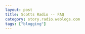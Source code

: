 ```yaml
---
layout: post
title: Scotts Radio -- FAQ
category: story.radio.weblogs.com
tags: ["blogging"]
---
```

<head>
<meta http-equiv="Content-Type" content="text/html; charset=UTF-8">
    <meta http-equiv="Expires" content="Mon, 01 Jan 1990 01:00:00 GMT">
    <title>Scotts Radio :: FAQ</title>
    <style type="text/css">
      body {
        margin-top: 0px;
        margin-left: 0px;
        margin-right: 0px;
        margin-bottom: 0px;
        }

      body, td, p {
        font-family: verdana, sans-serif;
        font-size: 90%;
        }

      h2 { 
        font-family: Verdana, Arial, Helvetica, sans-serif; font-size: 24px; font-weight: bold
        }
      .header {
        font-family: Verdana, Arial, Helvetica, sans-serif; font-size: 40px; font-weight: bold
        }
      .realsmall {
        font-family: Verdana, Arial, Helvetica, sans-serif; font-size: 9px;
        }
      .small {
        font-family: Verdana, Arial, Helvetica, sans-serif; font-size: 10px;
        }
      </style>
    </head>

| 

 |

| ![](http://radio.weblogs.com/0103807/images/trans60x60.gif)  
 | Last updated: 8/20/2002; 9:27:13 AM  
 | ![](http://radio.weblogs.com/0103807/images/trans60x60.gif) |

| ![](http://radio.weblogs.com/0103807/images/trans60x1.gif)  
 | 

<font size="+3"><b><a href="http://radio.weblogs.com/0103807/" style="color:black; text-decoration:none">The FuzzyBlog!</a></b></font>  
_Marketing 101. Consulting 101. PHP Consulting. Random geeky stuff. I Blog Therefore I Am._

<font size="+1"><b>Scotts Radio :: FAQ</b></font>

# Scott's Radio UserLand FAQ  
version 0.8

J. Scott Johnson, Edited by Gretchen Cahaly, Guy K. Haas

* * *

![](http://fuzzygroup.net/writing/images/radiou8.jpg)

| 

<font size="2"><b>My Second Favorite Photo of All Time, Nahant, MA</b></font>

 |   
&nbsp; |

<center>
<table id="AutoNumber1" style="BORDER-COLLAPSE: collapse" bordercolor="#111111" cellspacing="0" cellpadding="3" width="430" border="1">
<tbody>
<tr>
<td width="422" bgcolor="#c0c0c0">
<p align="center"><b>IMPORTANT</b></p>
</td>
</tr>
<tr>
<td width="422">
<font size="2">This is a draft document.  Its a work in progress, it isn't complete.  I'm still working on it but it keeps getting longer and longer so I thought it was better to publish early and often rather than late.</font> 
<p><font size="2">Please send suggestions, comments and flames to <a href="mailto:sjohnson@fuzzygroup.com"></a><a href="mailto:sjohnson@fuzzygroup.com">sjohnson@fuzzygroup.com</a>.  The Table of contents lists the intended content.  If an item on the Table of Contents isn't linked then its just not written yet. </font></p>
</td>
</tr>
</tbody>
</table>
</center>
### &nbsp;
<center>
<table id="AutoNumber2" style="BORDER-COLLAPSE: collapse" bordercolor="#111111" cellspacing="0" cellpadding="3" width="429" border="1">
<tbody>
<tr>
<td width="421" bgcolor="#c0c0c0">
<p align="center"><b>If You are a Total Radio Beginner</b></p>
</td>
</tr>
<tr>
<td width="421"><font size="2">This FAQ may not be quite right for you.  You might want to look at this <a href="http://fuzzygroup.net/writing/radiouserland_part01.htm">document</a> or this <a href="http://fuzzygroup.net/writing/radiouserland_part02.htm">document</a> instead before reading the FAQ.</font></td>
</tr>
</tbody>
</table>
</center>
### YAF or YARUF

Yet another FAQ or Yet Another Radio UserLand Faq.&nbsp; This document is a Frequently Asked Questions document about Radio UserLand, a weblogging application from [UserLand Software](http://www.userland.com/).&nbsp;&nbsp;&nbsp;

**DISCLAIMER:** This FAQ, while not Macintosh hostile, is written from the perspective of a Windows user and the examples reflect this.&nbsp; Please direct the obligatory platform flames to [sjohnson@fuzzygroup.com](mailto:sjohnson@fuzzygroup.com).&nbsp;&nbsp;

Where ever you see this: [![](http://fuzzygroup.net/writing/images/radiohelp.gif)](http://127.0.0.1:5335/system/pages/help?page=13.1), its a context sensitive link to that section of Radio's help system.&nbsp; These links will only work if you have Radio installed on the computer where you are reading the faq.&nbsp; In every product specific part of this faq, I try and link to that feature's help page.&nbsp; These are usually at the beginning of the section.&nbsp;

**UPDATE:** I didn't get as many of these in as I wanted since I wrote the Categories, Stories and Instant Outlining topics instead.&nbsp; Soon...

### Why?

I'm writing this because while there is a lot of information out there on Radio, I haven't seen what I think is a FAQ -- a single comprehensive list of questions and answers in one place, on one page.&nbsp; To me that's what a FAQ is.&nbsp; Now, this may be a old fashioned notion of a FAQ, but I've been on the net a long time now.&nbsp; And that's how we did it "back in the day".&nbsp;&nbsp;This way you can print it out, read it in one piece and so on.

NOTE: This is a product level faq that tries to answer questions about the product itself.&nbsp; For information on how to install it, how to buy it, etc., please see [here](http://radiodiscuss.userland.com/faq).&nbsp;

### Table of Contents

The following topics are covered in this faq:&nbsp;

- [What is It?](http://fuzzygroup.net/writing/radiouserland_faq.htm#whatisit)
  - [Overview](http://fuzzygroup.net/writing/radiouserland_faq.htm#whatisit::overview)
  - [Who are you?&nbsp; Why do you care?](http://fuzzygroup.net/writing/radiouserland_faq.htm#whatisit::whoareyou)
  - [The Two Faces of Radio](http://fuzzygroup.net/writing/radiouserland_faq.htm#whatisit::thetwofacesofradio) 
- More Info
  - [Where are the more Radio resources?](http://fuzzygroup.net/writing/radiouserland_faq.htm#moreinfo::wherearetheremoreradioresources)
  - [How do I find more information?&nbsp; Can I search the Radio site?](http://fuzzygroup.net/writing/radiouserland_faq.htm#moreinfo::howdoifindmoreinformation) 
- [The Very Basics](http://fuzzygroup.net/writing/radiouserland_faq.htm#theverybasics)
  - [How do I get started?](http://fuzzygroup.net/writing/radiouserland_faq.htm#theverybasics::howdoigetstarted)
  - [How do I post?](http://fuzzygroup.net/writing/radiouserland_faq.htm#theverybasics::howdoipost)
  - [How do I save without posting?](http://fuzzygroup.net/writing/radiouserland_faq.htm#theverybasics::howdoisavewithoutposting)
  - [How do I restart Radio?](http://fuzzygroup.net/writing/radiouserland_faq.htm#theverybasics::howdoirestartradio)
  - [How do I delete a post?](http://fuzzygroup.net/writing/radiouserland_faq.htm#theverybasics::howdoideleteapost)
  - [Where is my weblog stored?](http://fuzzygroup.net/writing/radiouserland_faq.htm#theverybasics::whereismyweblogstored)
  - [What's that wacky little orange XML button for?](http://fuzzygroup.net/writing/radiouserland_faq.htm#theverybasics::whatsthatwackylittleorangexmlbuttonfor)
  - [What is the relationship between Radio and Manila?](http://fuzzygroup.net/writing/radiouserland_faq.htm#theverybasics::whatistherelationshipbetweenradioandmanila)
  - **[![](http://fuzzygroup.net/inboxbuddy/images/new.gif)](http://fuzzygroup.net/writing/radiouserland_faq.htm#theverybasics::howcanireviseanexistingpublishedentry)**[How can I revise an existing published entry?](http://fuzzygroup.net/writing/radiouserland_faq.htm#theverybasics::howcanireviseanexistingpublishedentry)
  - **[![](http://fuzzygroup.net/inboxbuddy/images/new.gif)](http://fuzzygroup.net/writing/radiouserland_faq.htm#theverybasics::howcanireviseanexistingpublishedentry)**[How can I republish it as revised?](http://fuzzygroup.net/writing/radiouserland_faq.htm#theverybasics::howcanirepublishanexistingentryasrevised) 
- [Appearance and Templates](http://fuzzygroup.net/writing/radiouserland_faq.htm#appearance)
  - [Overview](http://fuzzygroup.net/writing/radiouserland_faq.htm#appearance::overview)
  - **![](http://fuzzygroup.net/inboxbuddy/images/new.gif)**[A Warning About Templates or Danger Will Robinson](http://fuzzygroup.net/writing/radiouserland_faq.htm#appearance::awarningaboutthemes)
  - [How do I change my look and feel?](http://fuzzygroup.net/writing/radiouserland_faq.htm#appearance::awarningaboutthemes)
  - [Where can I get more templates?](http://fuzzygroup.net/writing/radiouserland_faq.htm#appearance::wherecanigetmorethemes)
  - [How do I create my own template?](http://fuzzygroup.net/writing/radiouserland_faq.htm#appearance::howdoicreatemyownthemes)
  - [How do I add a comment link to each log posting?](http://fuzzygroup.net/writing/radiouserland_faq.htm#appearance::howdoiaddacommentlinktoeachlogposting)
  - [![](http://fuzzygroup.net/images/new.gif)How are comments deleted?](http://fuzzygroup.net/writing/radiouserland_faq.htm#appearance::howarecommentsdeleted) 
- [Common Problems and Support](http://fuzzygroup.net/writing/radiouserland_faq.htm#commonproblemsandsupport)
  - [How do I get support?](http://fuzzygroup.net/writing/radiouserland_faq.htm#commonproblemsandsupport::howdoigetsupport)
  - [Can I send email to support?](http://fuzzygroup.net/writing/radiouserland_faq.htm#commonproblemsandsupport::canisendemailtosupport@userland.com)
  - [Why does my content disappear when I click a link?](http://fuzzygroup.net/writing/radiouserland_faq.htm#commonproblemsandsupport::whydoesmycontentdisappearwheniclickalinkinradio)
  - [Why does my content disappear when I post?](http://fuzzygroup.net/writing/radiouserland_faq.htm#commonproblemsandsupport::whydoesmycontentdisappearwhenipost)
  - [How do I reset my browser?](http://fuzzygroup.net/writing/radiouserland_faq.htm#commonproblemsandsupport::howdoiresetmydefaultbrowserinradio) 
- [News](http://fuzzygroup.net/writing/radiouserland_faq.htm#news)
  - [Overview](http://fuzzygroup.net/writing/radiouserland_faq.htm#news)
  - [What's that wacky little orange XML () button for?](http://fuzzygroup.net/writing/radiouserland_faq.htm#news::whatsthatwackylittleorangexmlbuttonfor)
  - [Is News useful even if I'm writing a "Personal" weblog?](http://fuzzygroup.net/writing/radiouserland_faq.htm#news::isnewsusefulevenifimwritingapersonalweblog)
  - [How do I use the News feature?](http://fuzzygroup.net/writing/radiouserland_faq.htm#news::howdoiusethenewsfeature)
  - [How can my Weblog become a News feed?](http://fuzzygroup.net/writing/radiouserland_faq.htm#news::howcanmyweblogbecomeanewsfeed)
  - [Is News useful for my Intranet / Knowledge Management application?](http://fuzzygroup.net/writing/radiouserland_faq.htm#news::isnewsusefulformyintranetorknowledgemanagementapplication)
  - [How do I find more XML news feeds to subscribe to?](http://fuzzygroup.net/writing/radiouserland_faq.htm#news::howdoifindmorexmlnewsfeedstosubscribeto)
  - [Can subscribing with the XML button be easier?](http://fuzzygroup.net/writing/radiouserland_faq.htm#news::cansubscribingwiththexmlbuttonbeeasier)
  - [How can my webpage become an XML news feed to syndic8 and other registries?](http://fuzzygroup.net/writing/radiouserland_faq.htm#news::howcanmywebpagebecomeanxmlnewsfeedtosyndic8andotherregistries)
  - [Can I control the look and feel of my News page in Radio so I can sort it, search it and so on?](http://fuzzygroup.net/writing/radiouserland_faq.htm#news::canicontrolthelookandfeel) 
- [Categories](http://fuzzygroup.net/writing/radiouserland_faq.htm#categories::)
  - [Overview](http://fuzzygroup.net/writing/radiouserland_faq.htm#categories::overview)
  - [What else categories do?](http://fuzzygroup.net/writing/radiouserland_faq.htm#categories::whatelsecancategoriesdo)
  - [What categories come with Radio?](http://fuzzygroup.net/writing/radiouserland_faq.htm#categories::whatcategoriescomewithradio)
  - [Can something go in multiple categories?](http://fuzzygroup.net/writing/radiouserland_faq.htm#categories::cansomethinggoinmultiplecategories)
  - [How do I turn on categories?](http://fuzzygroup.net/writing/radiouserland_faq.htm#categories::howdoiturnoncategories)
  - [How do I create a category?](http://fuzzygroup.net/writing/radiouserland_faq.htm#categories::howdoicreateacategory)
  - [How do I delete a category?](http://fuzzygroup.net/writing/radiouserland_faq.htm#categories::howdoideleteacategory)
  - [How do I assign a page to a category?](http://fuzzygroup.net/writing/radiouserland_faq.htm#categories::howdoiassignapagetoacategory) 
- [Adding Interactivity, Commenting and Such](http://fuzzygroup.net/writing/radiouserland_faq.htm#addinginteractivitycommentingandsuch)
  - [Overview](http://fuzzygroup.net/writing/radiouserland_faq.htm#addinginteractivitycommentingandsuch)  
[How do I add a comment link to my weblog?](http://fuzzygroup.net/writing/radiouserland_faq.htm#addinginteractivitycommentingandsuch::howdoiaddacommentlink)  
[How do I add commenting when my weblog is on my own server?](addinginteractivitycommentingandsuch::howdoiaddcommentingwhenmyweblogisonmyownserver)  
[What's the Radio Community Server (RCS)?](http://fuzzygroup.net/writing/radiouserland_faq.htm#addinginteractivitycommentingandsuch::whatstheradiolandcommunityserver) 
- ![](http://fuzzygroup.net/images/new.gif)[Adding to Your Weblog by Email (the "Mail to Weblog" feature)](http://fuzzygroup.net/writing/radiouserland_faq.htm#addingtoyourweblogbyemail)&nbsp; 
  - [![](http://fuzzygroup.net/images/new.gif)Overview](http://fuzzygroup.net/writing/radiouserland_faq.htm#addingtoyourweblogbyemail::overview)
  - [![](http://fuzzygroup.net/images/new.gif)Suggestion](http://fuzzygroup.net/writing/radiouserland_faq.htm#addingtoyourweblogbyemail::arecommendation) 
- [Instant Outlining](http://fuzzygroup.net/writing/radiouserland_faq.htm#instantoutlining)
  - [Overview](http://fuzzygroup.net/writing/radiouserland_faq.htm#instantoutlining::overview)
  - [A Warning](http://fuzzygroup.net/writing/radiouserland_faq.htm#instantoutlining::awarning)
  - [What's an Outline?](http://fuzzygroup.net/writing/radiouserland_faq.htm#instantoutlining::whatsanoutline)
  - [What's an Instant Outline look like?](http://fuzzygroup.net/writing/radiouserland_faq.htm#instantoutlining::whatsaninstantoutlinelooklike)
  - [What's OPML?](http://fuzzygroup.net/writing/radiouserland_faq.htm#instantoutlining::whatsopml)
  - [What's this wacky OPML coffee mug?](http://fuzzygroup.net/writing/radiouserland_faq.htm#instantoutlining::whatsthiswackyopmlcoffeemug)
  - [Why do I care?&nbsp; What's an example?](http://fuzzygroup.net/writing/radiouserland_faq.htm#instantoutlining::whydoicarewhatsanexample)
  - [How do I get to the outliner?](http://fuzzygroup.net/writing/radiouserland_faq.htm#instantoutlining::howdoigettotheoutliner)
  - [How do I create an outline?](http://fuzzygroup.net/writing/radiouserland_faq.htm#instantoutlining::howdoicreateanoutline)
  - [What's my "buddy list"?](http://fuzzygroup.net/writing/radiouserland_faq.htm#instantoutlining::whatsmybuddylist)
  - [![](http://fuzzygroup.net/images/new.gif)What's the url to my Instant Outline?](http://fuzzygroup.net/writing/radiouserland_faq.htm#instantoutlining::howdoigivesomeonetheurltomyinstantoutline)
  - [![](http://fuzzygroup.net/images/new.gif)Can I see all of a user's Instant Outlines?](http://fuzzygroup.net/writing/radiouserland_faq.htm#instantoutlining::caniseeallofausersinstantoutlines)
  - [What's "Subscribe to Outline"?](http://fuzzygroup.net/writing/radiouserland_faq.htm#instantoutlining::whatssubscribetooutline)
  - [What are my outline](http://fuzzygroup.net/writing/radiouserland_faq.htm#instantoutlining::whataremyoutlinepreferences)[Preferences](http://prefs.userland.com/)? 
  - [What can I do with an Outline I created?](http://fuzzygroup.net/writing/radiouserland_faq.htm#instantoutlining::howdoideleteanoutlineisubscribedto)
  - [What tools does Radio have for working with outlines?](http://fuzzygroup.net/writing/radiouserland_faq.htm#instantoutlining::whattoolsdoesradiohaveforworkingwithoutlines)
  - [Where can I learn more?](http://fuzzygroup.net/writing/radiouserland_faq.htm#instantoutlining::wherecanilearnmore) 
- [Stories](http://fuzzygroup.net/writing/radiouserland_faq.htm#stories)
  - [Overview](http://fuzzygroup.net/writing/radiouserland_faq.htm#stories::overview)
  - [How do I create a story?](http://fuzzygroup.net/writing/radiouserland_faq.htm#stories::howdoicreateastory)
  - [What's the difference between a story and a weblog post?](http://fuzzygroup.net/writing/radiouserland_faq.htm#stories::whatsthedifferencebetweenastoryandaweblogpost)
  - [How do I create a table of contents to my stories?](http://fuzzygroup.net/writing/radiouserland_faq.htm#stories::howdoicreateatableofcontentstomystories) 
- [Macros](http://fuzzygroup.net/writing/radiouserland_faq.htm#macros::)
  - [Overview](http://fuzzygroup.net/writing/radiouserland_faq.htm#macros::overview)
  - [What's Frontier? What's DocServer?](http://fuzzygroup.net/writing/radiouserland_faq.htm#macros::whatsfrontierwhatsdocserver)
  - [What's all this Mac stuff?](http://fuzzygroup.net/writing/radiouserland_faq.htm#macros::whatsallthismacstuff)
  - [What standard macros are there?](http://fuzzygroup.net/writing/radiouserland_faq.htm#macros::whatstandardmacrosarethere)
  - [How do I add new macros to the system?](http://fuzzygroup.net/writing/radiouserland_faq.htm#macros::howdoiaddnewmacrostothesystem)
  - [Why don't my new macros show up?](http://fuzzygroup.net/writing/radiouserland_faq.htm#macros::whydontmynewmacrosshowup)
  - [How do I write my own macros?](http://fuzzygroup.net/writing/radiouserland_faq.htm#macros::howdoiwritemyownmacros)
  - [![](http://fuzzygroup.net/images/new.gif)How do I find a script within the Radio development environment?](http://fuzzygroup.net/writing/radiouserland_faq.htm#macros::howdoijummptoaspecificscriptwithintheradiodevelopmentenvironment)
  - [![](http://fuzzygroup.net/images/new.gif)How do I run a a script within the Radio development environment?](http://fuzzygroup.net/writing/radiouserland_faq.htm#macros::howdoirunmyownscriptwithintheradiodevelopmentenvironment)
  - [Where is the full documentation for macros?](http://fuzzygroup.net/writing/radiouserland_faq.htm#macros::whereisthefulldocumentationformacros)
  - [Where can I learn more?](http://fuzzygroup.net/writing/radiouserland_faq.htm#macros::wherecanilearnmore) 
- [Advanced Stuff](http://fuzzygroup.net/writing/radiouserland_faq.htm#semiadvancedstuff)
  - [How do I make my weblog automatically update?](http://fuzzygroup.net/writing/radiouserland_faq.htm#semiadvancedstuff::howdoimakemyweblogautomaticallyupdate)
  - [How do I make my weblog searchable?](http://fuzzygroup.net/writing/radiouserland_faq.htm#semiadvancedstuff::howdoimakemyweblogsearchable) 
- [The Radio Community Server](http://fuzzygroup.net/writing/radiouserland_faq.htm#theradiocommunityserver)
  - [Overview](http://fuzzygroup.net/writing/radiouserland_faq.htm#theradiocommunityserver::overview)
  - [Where do I download it?](http://fuzzygroup.net/writing/radiouserland_faq.htm#theradiocommunityserver::wheredoidownloadit)
  - [Where is the FAQ?](http://fuzzygroup.net/writing/radiouserland_faq.htm#theradiocommunityserver::faq)
  - [How do I install it?](http://fuzzygroup.net/writing/radiouserland_faq.htm#theradiocommunityserver::installation)
  - [How do I set the port where Radio runs?](http://fuzzygroup.net/writing/radiouserland_faq.htm#radiocommunityserver::howdoisettheportwhereradioruns)
  - [What is the Full Peer concept?](http://fuzzygroup.net/writing/radiouserland_faq.htm#theradiocommunityserver::fullpeer) 
- Pictures 
  - Overview 
  - How do I add a picture to my weblog? 
  - How do I easily add a picture to my weblog? 
  - What's this picture tool thingie? 
- Linking 
  - Overview 
  - How do I link to specific parts of my weblog? 
  - How do shortcuts help? 
- Scripting within Radio 
- The Glossary 
  - Overview 
  - What's in it? 
  - Can I add my own glossary items? 
- The Prefs System and Why its Confusing 
  - Overview 
  - Prefs Versus "Weblog Properties" 
- Maintaining Radio 
  - Overview 
  - What is Radio.root? 
  - How to update "Radio.root" 
- The Developer Face of Radio 
  - Overview&nbsp; 
  - When do I need this? 
- Miscellaneous Stuff 
  - What's the Cloud? 
  - What's this about feeding stuff into my blog by e-mail instead of just using the WYSIWYG form? 
  - How can I set up my own Server to support RU within an organization,  
behind a firewall so only our intranet folks can see/use it?&nbsp; 
  - Does each person who feeds or reads that local blog need to have a RU  
license, or can they e-mail stuff to be published?&nbsp; 
- [Term Glossary](http://fuzzygroup.net/writing/radiouserland_faq.htm#glossary)
  - ![](http://fuzzygroup.net/images/new.gif)[Blog](http://fuzzygroup.net/writing/radiouserland_faq.htm#glossary::blog)
  - ![](http://fuzzygroup.net/images/new.gif)[Blogger](http://fuzzygroup.net/writing/radiouserland_faq.htm#glossary::blogger)
  - ![](http://fuzzygroup.net/images/new.gif)[Category](http://fuzzygroup.net/writing/radiouserland_faq.htm#glossary::category)
  - ![](http://fuzzygroup.net/images/new.gif)[Cloud](http://fuzzygroup.net/writing/radiouserland_faq.htm#glossary::cloud)
  - ![](http://fuzzygroup.net/images/new.gif)[Desktop Website](http://fuzzygroup.net/writing/radiouserland_faq.htm#glossary::desktopwebsite)
  - ![](http://fuzzygroup.net/images/new.gif)[Directive](http://fuzzygroup.net/writing/radiouserland_faq.htm#glossary::directive)
  - ![](http://fuzzygroup.net/images/new.gif)[Enclosure](http://fuzzygroup.net/writing/radiouserland_faq.htm#glossary::enclosure)
  - ![](http://fuzzygroup.net/images/new.gif)[Item](http://fuzzygroup.net/writing/radiouserland_faq.htm#glossary::item)
  - ![](http://fuzzygroup.net/images/new.gif)[Macro](http://fuzzygroup.net/writing/radiouserland_faq.htm#glossary::macro)
  - ![](http://fuzzygroup.net/images/new.gif)[Post](http://fuzzygroup.net/writing/radiouserland_faq.htm#glossary::post)
  - ![](http://fuzzygroup.net/images/new.gif)[RSS](http://fuzzygroup.net/writing/radiouserland_faq.htm#glossary::rss)
  - ![](http://fuzzygroup.net/images/new.gif)[Template](http://fuzzygroup.net/writing/radiouserland_faq.htm#glossary::template)
  - ![](http://fuzzygroup.net/images/new.gif)[Themes](http://fuzzygroup.net/writing/radiouserland_faq.htm#glossary::themes)
  - ![](http://fuzzygroup.net/images/new.gif)[Upstreaming](http://fuzzygroup.net/writing/radiouserland_faq.htm#glossary::upstreaming)
  - ![](http://fuzzygroup.net/images/new.gif)[Weblog](http://fuzzygroup.net/writing/radiouserland_faq.htm#glossary::weblog)
  - ![](http://fuzzygroup.net/images/new.gif)[XML](http://fuzzygroup.net/writing/radiouserland_faq.htm#glossary::xml)
  - ![](http://fuzzygroup.net/images/new.gif)[XML-RPC](http://fuzzygroup.net/writing/radiouserland_faq.htm#glossary::xml-rpc) 
- Credits 
- Distribution of this FAQ 
  - Can I distribute this? 

Now, to the questions ...

### What is It?

#### Overview

At its core, Radio produces a regularly updated web page, a weblog.&nbsp; Weblogs can cover any topic imaginable and do.&nbsp; Take a look at [www.weblogs.com](http://www.weblogs.com/) for more.&nbsp;&nbsp;

#### Who are you?&nbsp; Why do you care?

I'm (currently) an out of work techie trying new stuff and, for me, writing is the best way to learn.&nbsp; I like the product and I particularly like the attitude of UserLand -- down to earth, practical, no lies.&nbsp; Its how I used to run a company and it appeals to me.&nbsp;&nbsp; Feel free to contact me at [sjohnson@fuzzygroup.com](mailto:sjohnson@fuzzygroup.com).&nbsp;&nbsp;Of course, if you're hiring, I'm available.&nbsp; See [my homepage](http://www.fuzzygroup.com/) for more.

#### The Two Faces of Radio

Its important to understand that Radio has two faces:&nbsp;

- Its a "Desktop Website", an application that runs on your desktop and is used through a web browser. 
- Its also a powerful development tool under the hood that runs as a native Windows or Mac application.&nbsp; Probably 90% of people don't need this but for those that do, it looks like this:&nbsp; 

![](http://fuzzygroup.net/writing/images/radiou10.jpg)

**IMPORTANT:** If anything that you see from UserLand references "the File menu" or "the Tools menu", it usually means that you need to use the tool in the picture above.&nbsp; You might want to look at my [first Radio essay](http://fuzzygroup.net/writing/radiouserland_part01.htm) for more details on this.&nbsp; That dichotomy is what brought me into writing these missives.&nbsp;

Russ Lipton's [Two Faces of Radio](http://radio.weblogs.com/0100059/stories/2002/02/23/howToOpenTheRadioDesktopApplication.html) essay really discusses this very well.&nbsp; You should read it.

### More Info

This is the section where I admit that you might not like my writing style or think that this isn't the right FAQ for you.&nbsp; That's fine.&nbsp; There are a bunch of other resources to look at.&nbsp; Normally this goes at the end and people leave in disgust without ever seeing it.

#### Where are there more Radio resources?

Why don't you try the following:&nbsp;

- The help system in Radio itself.&nbsp; Click on Help at the top right of your Radio screen. 
- The "official documentation".&nbsp; Its not easy to find.&nbsp; Take a look at:&nbsp; 
  - <font size="2"><a href="http://radio.userland.com/directory/6742/documentation"></a><a href="http://radio.UserLand.com/directory/6742/documentation">http://radio.UserLand.com/directory/6742/documentation</a> </font>
  - <font size="2">Very good stuff here: <a href="http://radio.userland.com/stories/"></a><a href="http://radio.UserLand.com/stories/">http://radio.UserLand.com/stories/</a> </font>
  - <font size="2"><b>RECOMMENDED</b>: This is really, really excellent: <a href="http://radio.userland.com/radioUserLandForWebloggers"></a><a href="http://radio.UserLand.com/radioUserLandForWebloggers">http://radio.UserLand.com/radioUserLandForWebloggers</a> </font> 
- [Russ Lipton's Stuff.&nbsp; Excellent.](http://radio.weblogs.com/0100059/)
- [Skip's Stuff.&nbsp; Very good.](http://dodsonbrown2.weblogger.com/directory/5/radioUserland/faqs)
- [The Mailing List](http://groups.yahoo.com/group/radio-userland/)
- [The Discussion Group](http://radio.userland.com/discuss/)
- [The Weblogs.com FAQ](http://newhome.weblogs.com/faq)
- [Andy Sylvester's Stuff.&nbsp; Very good.](http://ruminations.weblogger.com/directory/143/tutorials)
- Two other things I wrote: 
  - [Part 1](http://fuzzygroup.net/writing/radiouserland_part01.htm)
  - [Part 2](http://fuzzygroup.net/writing/radiouserland_part02.htm) 

#### How do I find more information?&nbsp; Can I search the Radio site?

From what I've seen and from what other Radio users have told me, finding information on Radio is just plain hard.&nbsp; The web site is interesting in its organization.&nbsp; To be honest, I haven't found the search engine on the Radio site to be all that helpful (disclaimer: I have high standards and I am a bona fide [expert on searching](http://fuzzygroup.net/about/sjohnsonpmresume.htm)).&nbsp; For example, the tutorial above that I recommended was written by John Robb and Scoble.&nbsp; When you enter those three terms (no and) into the search form at [http://search.UserLand.com/](http://search.UserLand.com/), you get nothing.&nbsp; [Try it](http://search.userland.com/radio/default?s=1&m=50&site=Radio.Userland.Com&site=Frontier&site=DocServer&site=Manila&q=Scoble+John+Robb).

Here is what does work: **[Google](http://www.google.com/)**.&nbsp; If you add to your search the phrase [Radio UserLand](http://radio.userland.com/) and then what you want to find, this really works quite well.

Try searching for **[Radio UserLand](http://radio.userland.com/) John Robb Scoble** (the " " marks indicate a phrase to google); this basically constrains the search to things really about Radio.&nbsp; [Here is the search](http://www.google.com/search?hl=en&ie=UTF8&oe=UTF8&q=%22Radio+Userland%22+John+Robb+Scoble) and the article I recommended floats to the top.&nbsp; At least on April 1, 2002.

A better way to do this is to [click here](http://radio.weblogs.com/0103807/) and enter your search at the top of my weblog in the Search Google box (top left).

### The Very Basics

#### How do I get started?

After you download and install Radio, you go to your Programs menu (I'm on Windows) and run Radio.&nbsp; This brings up a window like that below:&nbsp;

![](http://fuzzygroup.net/writing/images/radiou5.jpg)

#### [![](http://fuzzygroup.net/writing/images/radiohelp.gif)](http://127.0.0.1:5335/system/pages/help?page=1.1)

#### How do I post?

You make a post to your weblog by typing text into the text entry field (shown above) and then clicking the Post to Weblog button.&nbsp; This will post your entry to your weblog and also list it below the text entry field so that it can be selected for editing or deleting.&nbsp;

[![](http://fuzzygroup.net/writing/images/radiohelp.gif)](http://127.0.0.1:5335/system/pages/help?page=2.1)

#### How do I save without posting?

This requires changing Radio's configuration by altering the "Prefs" setting located on Radio's set of command links. The Post to Weblog button below the editing panel both saves your content locally and publishes it to your Radio server. This forces you to always go live in your weblog with things that   
might not be ready. The solution is to set your Radio preferences to have both Post and Publish buttons. Follow this sequence:

1. Choose the Prefs link at the top of the screen in the row of command links, the "menu". 
2. Under the Weblog grouping, click on the Three buttons or one option. 
3. UNCHECK the checkbox for one button. 
4. Click the Submit button.  
5. Click the Home link at the top left of the menu. 

Now, you have the three buttons available on your editing page: Post to store only locally, Publish to store only to your Radio server, and the combination button to do both with one click.  
&nbsp;

[![](http://fuzzygroup.net/writing/images/radiohelp.gif)](http://127.0.0.1:5335/system/pages/prefs?page=2.11)

#### How do I edit a post?

To edit a weblog post, scroll down on the main Radio home page until you see the post you want to edit and then click the Edit button to the right of it.&nbsp; This will bring the text of the post up in the editing area so you can change it.

**NOTE** : If you find that when you click on the Edit button and the text does NOT appear, you probably need to shut down Radio and restart it.&nbsp; I've seen this a few times although I don't know why.

#### How do I restart Radio?

Although Radio is mostly used through a web browser, there is a whole program underneath it, the Radio desktop web server.&nbsp; If you find things are funny then you might need to restart it.&nbsp;&nbsp;&nbsp;&nbsp;

![](http://fuzzygroup.net/writing/images/radiou6.gif)

<center></center>

Right click on the icon above and choose "Exit and Shut Down".&nbsp; This shuts Radio down.&nbsp; Now you need to choose the Radio UserLand option from the UserLand group in your Programs menu to start Radio again.&nbsp;

#### How do I delete a post?

Once you've made a post to your weblog, it will be listed on the home page of the Radio application.&nbsp; To delete a post, check off the box next to it and then scroll down to the Delete button and click it.&nbsp; Please note that if you have a lot of posts, that can be a lot of scrolling but its there.

#### Where is my weblog stored? Do I have a copy?&nbsp; What if it crashes?

By default your weblog is stored in 2 places.&nbsp; Its both locally on your machine and its also on the radio.weblogs.com server.&nbsp; When you downloaded Radio you were issued a "user number".&nbsp; For example, mine is 0103807.&nbsp; If you go to that user number at a special url, this is where your weblog is stored.&nbsp; To get to my weblog, go to [http://radio.weblogs.com/0103807/](http://radio.weblogs.com/0103807/).&nbsp;&nbsp;

Your weblog is also stored locally on your computer in the www subdirectory of the Radio UserLand subdirectory below Program Files.&nbsp;

#### What's that wacky little orange XML ([![](http://fuzzygroup.net/writing/images/xml.gif)](http://scriptingnews.userland.com/xml/scriptingNews2.xml "Click to view the current XML source text for the channel.")) button for?

The XML button makes absolutely no sense until you understand the News feature in Radio and then its just plain brilliant.&nbsp; You should probably read the News section below to really understand this.&nbsp; I've repeated this question there with the full description.

#### What is the relationship between [Radio](http://radio.userland.com/) and [Manila](http://manila.userland.com/)?

Manila is an earlier product from UserLand.&nbsp; Radio incorporates most if not all of its features ([AFAIK](http://www.userland.com/whatIsAfaik)).&nbsp;&nbsp;

#### How can I revise an existing published entry?

Scroll down to the list of Recently Published entries and click the Edit button to its right.&nbsp; This will bring it up in an editing panel where you can make changes.

You can use the Calendar to navigate back to an old post and then click on the Edit button next to the entry.&nbsp; When you are editing a lot of posts (such as recategorizing them) then you may want to use the next approach.&nbsp;

If you want to see all your posts on one page, go to the Prefs page and select the Previous Posts option.&nbsp; Se the Number of Posts value to something large enough to see all posts on the home page and then go back to the home page.&nbsp; If they all aren't there then just reload the page.&nbsp;&nbsp;

#### How can I republish it as revised?

Copy and paste the revised entry to the clipboard.&nbsp; Create a new weblog entry and paste it in.

### Appearance

#### Overview

Radio has a very sophisticated "themes" tool that lets you change your look and feel by applying a new "theme" to your entire weblog.&nbsp; Themes not only include look and feel but also functionality.&nbsp; For example, the "Add Comment" feature found on many Radio weblogs is added to your weblog by a change to your overall theme.

#### A Warning About Themes!

**Danger Will Robinson.&nbsp; Danger**.&nbsp; This really isn't a big deal but you want to be aware of it.&nbsp; The theme you use is a collection of overall templates that collectively define the look and feel of your weblog.&nbsp; Templates can be individually edited.&nbsp; For example, you might want your email address to appear at the bottom of your weblog.&nbsp; Inserting a macro into your template for this can be done easily.&nbsp; Here's the gotcha: When you apply a new theme, all changes to templates are **lost**.&nbsp; Be careful here -- I lost all my changes the first time I went from template to template.&nbsp;

Just so you know, Radio warns you about this.&nbsp; It tells you before it does it and gives you the chance to back out.&nbsp; We're all so used to ignoring warnings that you can click right by it.&nbsp;

**![](http://fuzzygroup.net/inboxbuddy/images/new.gif)Work Around #1**: Create your own theme on the Themes page and then all your settings are at least saved somewhere that you can go back to.

**![](http://fuzzygroup.net/inboxbuddy/images/new.gif)Work Around #2**: Here's how you avoid it: Whenever you make a change to your template then go to the program filesradio userlandwww directory and put all the files in that directory that begin with # into a zip file.&nbsp; Get in the habit of doing it after each change and this shouldn't hit you.&nbsp; It's not a big deal and I got my changes back in about 30 minutes but it can be a bit of a pain.

**![](http://fuzzygroup.net/inboxbuddy/images/new.gif)Work Around #3:** Since I generally only change my Home Page and Item templates, I copy them to text files (or just Notepad windows) and then apply the new theme and then insert the modified HTML.&nbsp;

#### How do I change my look and feel?

To change the look and feel of your weblog, you want to change its overall theme.&nbsp; Follow these steps:

1. 

Click the Themes link on the command bar at the top of the screen

2. 

Select a theme to use by clicking on the radio button to its left.

3. 

Click Submit

4. 

Check your weblog to make sure that you like the appearance you chose.&nbsp; If you don't like it then repeat this process to choose a different theme.

#### Where can I get more themes?

At present there are eight or nine themes built into Radio and more available online [here](http://themes.userland.com/newsItems/viewDepartment$New%20Radio%20Theme).&nbsp;&nbsp; A very talented designer, Bryan Bell, [http://themes.weblogger.com](http://themes.weblogger.com), has made many, many themes for the earlier UserLand product Manila.&nbsp; He told me recently that he was working on Radio themes and would have them soon. Check his site for more information.

#### How do I add a new theme to Radio?

Visit the site [http://themes.UserLand.com](http://themes.UserLand.com) and select a Radio theme.&nbsp;&nbsp; This will cause your browser to ask if you want to save a file with the extension of .fftb to your system.&nbsp; Choose Yes and it will be added to the themes directory of your Radio installation.&nbsp; If you then go to the Themes link in Radio, it will be available to use.

**NOTE:** If you have customized your current template by adding commenting, sidebar links or such, you need to repeat those customizations.&nbsp; I'd recommend saving them first before changing your template just to be safe.

#### How do I create my own themes?

This is a topic that I don't feel comfortable writing about yet.&nbsp; I haven't been able to find a good link at UserLand either.&nbsp;

#### How do I add my own links to my weblog?

Most weblogs have a set of links along the site of the screen (top, bottom, right or left) to give access to different resources, other sites and so on.&nbsp; Radio calls these "Navigators".&nbsp; There is really an excellent discussion of this located at the link below:

[http://radio.UserLand.com/stories/storyReader$6923](http://radio.UserLand.com/stories/storyReader$6923)

The things that aren't discussed in the link above are:

- 

Exactly where the #navigatorLinks.xml file is.&nbsp; Its usually in C:Program FilesRadio UserLandwww or where ever you installed Radio.

- 

You can edit this file with any text editor such as Notepad.&nbsp; Just double clicking the file will bring it up in Internet Explorer which as far as I can tell is pretty much useless.&nbsp; It is pretty though.&nbsp; Right click it instead and choose Open With and then type in "notepad" to edit it easily and quickly.

#### How do I add a comment link to each log posting?

Radio includes very powerful collaboration tools such as letting people comment on your postings.&nbsp; These are standard with the product provided that your weblog is hosted at radio.weblogs.com/yourusernumber/.&nbsp; They are not, however, turned on by default.&nbsp; To do this you have modify your Template.&nbsp; This isn't just changing your template with the look and feel stuff above.&nbsp; Its actually getting down to how Radio works.&nbsp; Its not hard but you might not be comfortable doing it.&nbsp; Here are the steps:

1. 

Click on the Prefs link on the command bar at the top of the screen.

2. 

Click on Item Template.&nbsp; Every post to your weblog is considered an item.

3. 

Paste the text \<%commentLink%\> into the edit after the \<%editButton%\>.&nbsp; The \<% %\> indicates a "macro" to Radio, a way for it to programmatically do something -- in this case insert a link to the comment function.

4. 

This places the link to the Comment tool on the left hand side of the screen below your post.&nbsp;

5. 

Click Submit to save your change.

6. 

Check out your weblog to see if you like the change.&nbsp; If not, revise it by adjusting the HTML or just take out the \<%commentLink%\> macro.

#### How are comments deleted?

At this time user added comments cannot be deleted.&nbsp; [More Details.](http://radio.userland.com/discuss/msgReader$13086?mode=topic&y=2002&m=4&d=13)

### Common Problems and Support

With every product, now matter how visionary or wonderful, there are always problems.&nbsp; Now that you have enough information to really start using Radio, this section tries to cover them.

#### How do I get support?

Support is available in several ways:

- Go to the official discussion page at: [http://radio.UserLand.com/discuss/](http://radio.UserLand.com/discuss/) and post your question 
- Post question on the Radio mailing list at: [http://radio.UserLand.com/discuss/](http://radio.UserLand.com/discuss/) 

#### Can I send email to [support@UserLand.com](mailto:support@UserLand.com)?

Apparently not.&nbsp; I've sent a bunch of things to this address and never gotten a response.&nbsp; I don't know that it disappears but I don't know that doesn't.

#### Why does my content disappear when I click a link in Radio?

I was typing content into Radio, clicked on the Help link to look up how to do something and then when I backed up to my editing box, the home page, my content was gone!&nbsp; What gives?&nbsp; When you come right down to it, working in Radio is pretty much like filling out a web form.&nbsp; If you happen to click a link in a web form while filling it out, when you back up, its a pretty good bet that your content is going to have disappeared.&nbsp; Your "work around" is one of the two things:

- Remember to copy your content with CTRL+A and then CTRL+C before clicking a link.&nbsp; This way you can paste it back into Radio when it disappears.&nbsp; You could also paste it into Word as a "buffer" just in case 
- Configure Radio with the [3 Button Post](http://fuzzygroup.net/writing/radiouserland_faq.htm#3button) option to give yourself the ability to save without publishing 

**Note:** I say "work around" because its arguable if this is a bug but it can hit you in the head the first time you lost an article or story because of it.

**Note:** I say paste it into Word, not Write, because if you use Write, your formatting will change. Its a bug in Write, not Radio.

#### Why does my content disappear when I post?

I've seen this only a few times but I have seen it.&nbsp; What happened to me was that I wrote a long article ([this one](http://radio.weblogs.com/0103807/2002/04/02.html#a19)), clicked Post and it disappeared.&nbsp; Something seemed wrong so I immediately clicked on the "Home" link in the "Cloud" and saw that it wasn't there.&nbsp; Luckily I had done the copy trick so I still had it available to me.&nbsp; I tried a few times more and had to use Exit and Shutdown Radio before it would work for me once I restarted Radio.

**Note:** This was probably a fluke but losing data is really bad so I included it for users benefit.

#### How do I reset my default browser in Radio?

This is covered here:

[http://radio.userland.com/discuss/msgReader$7818?mode=topic](http://radio.userland.com/discuss/msgReader$7818?mode=topic)

But there are some clarifications that we can add.&nbsp; This really requires resetting a value stored within "Radio.root" -- the internal object database that stores all Radio configuration values and settings.&nbsp; Radio does not use the default Windows settings (AFAIK) for the current browser.&nbsp; It relies on its own settings.

To change the browser setting, you need to:

1. 

Go into Radio the environment, not Radio the browser tool.&nbsp; Do this by choosing the Open Radio command off Radio's popup menu from the Radio icon in the task bar area (bottom right).

2. 

Open the Radio.root window.&nbsp;

3. 

Scroll to the bottom and look for "webBrowser".

4. 

Expand this node by double clicking on the right facing triangle icon.

5. 

The last node should be "winDefaultBrowserApp".&nbsp; Click in the middle pane, Value, and set it to the correct path to the browser.&nbsp; Make sure to use two slashes for one i.e. c:\ not c:

6. 

Save Radio.root using the Save command on the File menu.

7. 

You will probably need to restart Radio for this to take effect.

This is illustrated below:

![](http://fuzzygroup.net/writing/images/RadioOpera.jpg)  
  
Setting the winDefaultBrowserApp Value

![](http://fuzzygroup.net/writing/images/operaradio.jpg)  
  
Radio running within Opera!

Particular thanks to Guy Haas for pushing the envelope on this and for supplying the screen captures.

**NOTE** : Depending on the browser that you choose, editing in Radio under Windows may not work correctly if you change your browser.&nbsp; For example, Opera 5 and 6 do not work with the native Radio editing object.&nbsp; If you find this affecting you then use the Prefs command to set that the JavaScript editor is used instead.

&nbsp;

### News

#### Overview

When I was first looking at Radio, I kept running into the "News" feature. It never made any sense to me and I just ignored it. Now that I do understand it, I'm kicking myself. First, you need to understand that there are really two different types of weblogs that people generally create with Radio: Pundit and Personal for a lack of better terms:

- 

A Pundit weblog basically comments on existing news items.

- 

A Personal weblog might do that as well but generally contains mostly original information.

The News feature is designed to make it very, very easy to make a Pundit weblog. It lets you subscribe to the type of news features that you generally like to read and then easily add them to your weblog along with your own commentary.&nbsp;

<center>
<h4 align="left">
<a name="news::whatsthatwackylittleorangexmlbuttonfor"></a>What's that wacky little orange XML (<a title="Click to view the current XML source text for the channel." href="http://scriptingnews.userland.com/xml/scriptingNews2.xml"><img height="14" src="http://fuzzygroup.net/writing/images/xml.gif" width="36" border="0"></a>) button for?</h4>
<p align="left">Now that you understand what the News feature is, I can explain the XML button. The XML button lets you treat ANY Radio weblog as a source of "news". For example, lets say that you like Dave Winer's content on Scripting.com. If you wanted to comment on Dave's content, you could right click on the XML button and choose Copy Shortcut.  This will copy the URL for Dave's XML newsfeed.  You could then go to the News feature in Radio and "subscribe" to Dave's weblog by following the Subscribe link and pasting this url into the Subscribe field and clicking Add.</p>
<p align="left"><b>NOTE:</b> You can also do this without the Right Click and Copy Shortcut by just clicking on the XML button and then copying the url from the address bar.  My way is shorter and faster so that's what I wrote about first.</p>
<h4 align="left"></h4>
</center>
Is News useful even if I'm writing a "Personal" weblog?

Yes it is.&nbsp; What you can do with the News feature is use it to subscribe to different weblogs or news sources that you find interesting.&nbsp; New postings to those items are then displayed on Radio's **News** page to make them easy to read, all in one place.&nbsp; It essentially amounts to a "custom newspaper" feature.&nbsp; My own News settings are shown below to illustrate this.

![](http://fuzzygroup.net/writing/images/radiou11.jpg)

News items are only organized chronologically with the newest items at the top.&nbsp; Radio regularly updates the News page without your having to tell it to.&nbsp; As long as your computer has an Internet connection, your News page should always be up to date.

#### How do I use the News feature?

Once you have subscribed to a News source, you can add items from it right to your home page by just clicking the Post button to its right.&nbsp; This will copy the text of the News item into your editing window so you can add your own commentary.&nbsp;&nbsp;It also adds a hyperlink to the news posting but it does let you change it.&nbsp;

#### How can my Weblog become a News feed?

Your weblog actually **already** is a news feed.&nbsp; That's right.&nbsp; Just as we talked about above, "What's that wacky...", any weblog built with Radio lets people subscribe to it -- if the orange XML button (the wacky one) is there.&nbsp; As long as you are displaying it on your weblog, and, yes, its on by default, people can have your weblog feed into their news page.&nbsp;

#### Is News useful for my Intranet / Knowledge Management application?

Weblogs started as a public thing on the Internet but they are increasingly being used within the organization as well.&nbsp; An internal weblog lets a "knowledge worker", someone whose output is primarily intellectual in nature, share his or her topical knowledge in an ongoing, chronological way.&nbsp; Take a software engineer, for example, working on a project.&nbsp; With a weblog, he or she could document their project regularly and make that knowledge available to anyone who can see the weblog.

Now, take that example and consider that your internal audience never has to bother visiting your weblog page unless they want to.&nbsp; When your weblog is a news feed as well, people can subscribe to it and just have your updates appear on their news page.&nbsp; If you are a manager with multiple engineers all weblogging then you have only one page to examine not one page per engineer.

News is one of those things that really is a paradigm shift.&nbsp; If you couple it with categories (next section), its even more powerful.

**NOTE** : There is an even better approach than this for internal applications.&nbsp; Its called Instant Outlining and Jon Udell is far more literate on it than I am.&nbsp; Read his [article](http://www.oreillynet.com/lpt/a/webservices/2002/04/01/outlining.html).

#### How do I find more XML news feeds to subscribe to?

That's an excellent question.&nbsp; There are really three ways:

- 

Weblog Discovery

- 

Directory

- 

Site Discovery

With weblog discovery, you find an interesting weblog just by wandering over it.&nbsp; You see the XML button, copy the shortcut and then paste it into your copy of Radio in the News page, using the Add button.&nbsp;

With a directory of news feeds, you go to a central place that lists available news feeds and choose which one or ones you want from a list.&nbsp; An excellent directory is [www.syndic8.com](http://www.syndic8.com/).&nbsp; This source has over 4,000 different news feeds available on any topic imaginable.&nbsp; Another is [www.newsisfree.com](http://www.newsisfree.com/) and seems to be of equally high caliber.

With site discovery, you are at a web site, just wandering around, and run into text something like this:

> <font size="2">Get a newsfeed from NewsForge! You can now receive NewsForge on your My OSDN, My Netscape pages and through your own site via the RDF/RSS format. The following news streams, are available in Rich Site and modules are available for scripting languages such as Perl. <br>...<br>Original reports and linked NewsVacs <br><a href="http://www.newsforge.com/newsvac.rss">NewsVac RSS </a><br><a href="http://www.newsforge.com/reports.rss">NewsForge Reports RSS </a></font>

If you just copied the two shortcuts above, you could paste those into your Radio News page and subscribe to them.

#### Can subscribing with the XML button be easier?

While the subscription process isn't hard (copy, go to News, paste, click Add), it can be a little tedious.&nbsp; And there is a solution.&nbsp; This is referred to as "The Mystery of the Coffee Cup".&nbsp; Whenever you see this icon: [![](http://fuzzygroup.net/writing/images/xmlCoffeeCup.gif)](http://127.0.0.1:5335/system/pages/subscriptions?url=http://radio.weblogs.com/0103807/rss.xml "Click on the XML coffee mug to subscribe to "The FuzzyStuff Weblog" in Radio UserLand.")

It means that you can click right on it and Radio will be smart enough to enter the url into the Url field of the Subscriptions page.&nbsp; All you have to do is click Add.&nbsp; No fuss, no muss.

#### How can my webpage become an XML news feed to syndic8 and other registries?

That's an excellent question.&nbsp; I presume there is some kind of sign up I haven't figured that out yet myself.&nbsp; If you do, please let me know.

#### Can I control the look and feel of my News page in Radio so I can sort it, search it and so on?

Not at present.&nbsp; It could probably be developed as an application within Radio but it doesn't seem to be available yet.

### Categories

#### Overview

The Categories feature in Radio is turned off by default so you may not even have encountered it yet.&nbsp; What categories do is let you essentially "segment" your weblog into different types of content.&nbsp; For example, you might write a weblog that mentions your work but also talks about your personal life.&nbsp; You could assign each weblog post to one category or the other and then people that wanted to see only material in that category could do so.&nbsp; Another way to think of categories is that they let you build multiple views of your weblog.

#### What else categories do?

Categories are really powerful and I don't have a full handle on them yet.&nbsp; What they can do includes:

- 

Format the content differently i.e. each category can have its own theme

- 

Let people subscribe to different chunks of your weblog, not just the whole thing

- 

Be created in HTML as well as RSS formats.&nbsp; This means that your category can be a separate little "mini weblog" of its own if you have the disc space.

What categories come with Radio?

Radio has builtin categories for:

- 

Home Page -- By default everything is tagged for the home page.&nbsp; You can turn it off if you want to but normally the home page includes everything.

- 

My Hobbies -- Posts about your hobbies.

- 

My Organization -- Posts about your work.

- 

My Friends -- Personal posts.

- 

My Interests -- Posts about your interests.

- 

My Profession -- Posts about what you do instead of where you do it.

#### Can something go in multiple categories?

Yes.&nbsp; Any item can go in one or more categories.

#### How do I turn on categories?

Do this to make categories available to you:

1. 

Click on Prefs.

2. 

Under the Weblog grouping, click on Categories

3. 

Turn on the checkbox for categories.

4. 

Click Submit

5. 

Click on the Home link.

At the bottom of the editing area, above the Post to Weblog button, you will now see six checkboxes which when selected assign something to one or more categories.

#### How do I create a category?

To create a new category:

1. 

Click on Prefs.

2. 

Under the Weblog grouping, click on Categories

3. 

Click on the New Category page.

4. 

Fill out the form.&nbsp; Other than the name of the category, you probably want to select that the Default theme be applied to the category and, ideally, you'd select the language.

5. 

Click Submit to create the category.

6. 

Click Home to return to the home page.&nbsp; You should see a new category at the bottom of the screen.

#### How do I delete a category?

I haven't done this myself yet so I am going to defer to the experts [here](http://radio.userland.com/stories/storyReader$12489) for more details on deleting.

#### How do I assign a page to a category?

Before you post your webpage, check off which category or categories it belongs in and then click Post.

### Adding Interactivity, Commenting and Such

#### Overview

When your weblog is hosted at [http://radio.weblogs.com/](http://radio.weblogs.com/), Radio has very powerful interactive features such as supporting discussions and comments within the context of your weblog.&nbsp; You should also note that you can use third party interactivity tools since your weblog is really just a plain old webpage.&nbsp; Any of the interactivity tools you use on the web can be used with Radio.

#### How do I add a comment link to my weblog?

This is covered earlier [here](http://fuzzygroup.net/writing/radiouserland_faq.htm#appearance::howdoiaddacommentlinktoeachlogposting).

#### How do I add commenting when my weblog is on my own server?

When your weblog is on your own server, you can't make use of the interactivity features found at radio.weblogs.com.&nbsp; What you can do is use the Radio Community Server.

#### What's the Radio Community Server (RCS)?

The Radio Community Server is a piece of groupware software available for UserLand which makes all of the community and interactivity features found at UserLand available behind your firewall.&nbsp; More information is [here](http://rcs.userland.com/).&nbsp; Expanded documentation is [here](http://fuzzygroup.net/writing/radiouserland_rcs_stepbystep_01.htm).

### ![](http://fuzzygroup.net/inboxbuddy/images/new.gif)Adding to Your Weblog by Email

#### Overview

**Editor's Note:** If this section doesn't make sense to you as it is written (i.e. it requires understanding what POP is, etc) then, perhaps, you shouldn't use this feature.&nbsp; I'm not being snide but pointing out that this is an advanced, power user feature.&nbsp;

At work I can't FTP out of our firewall, so I can't put content for Radio on my weblog. I run Radio on my Home PC and I have tried several ways to get access to it, including a virtual desktop using [GoToMyPC](http://www.gotomypc.com/), which works well, gives you a full interactive look at your PC but costs about $20 a month. If you're the play-with-your-home-firewall type, you might also try VNC ([http://www.uk.research.att.com/vnc/](http://www.uk.research.att.com/vnc/)). &nbsp;But if you're looking for a quick and easy solution, the Mail-to-Weblog feature is well thought-out.

A few steps to take BEFORE you configure this option. You need a POP Mail account that you can dedicate to the Mail-to-Weblog feature,&nbsp;since Radio retrieves and **deletes** any messages in the account it monitors. Many ISPs allow you to have multiple accounts, so make sure to create a new one for Radio. You could call it "blogmail" and the address would be "[blogmail@yourserver.com](mailto:blogmail@yourserver.com)". Some of the free hosting services have this feature. Yahoo used to allow free access, but now gives you to access POP mail for $20 a year. [This page](http://help.yahoo.com/help/us/mail/pop/pop-02.html) shows you how to do it if you are a Yahoo user.

Once your mail account is set up, you're ready to use Mail-to-Weblog.

In the Prefs screen, go to the item under the Weblog heading called "Mail-to-Weblog." On a standard Radio install, this link should work [http://127.0.0.1:5335/system/pages/prefs?page=2.9](http://127.0.0.1:5335/system/pages/prefs?page=2.9) .

work [http://127.0.0.1:5335/system/pages/prefs?page=2.9](http://127.0.0.1:5335/system/pages/prefs?page=2.9) .

![](http://fuzzygroup.net/writing/images/emailtoweb1.jpg)

Check the checkbox to enable the feature.

Pick a secret subject that you will remember. You put this in the subject line of your email so Radio knows to treat the mail as a weblog post. Then type in the address you set up, and fill in your password twice. Don't forget to hit "Submit" to save your changes to the page.

Then, send a test message to yourself.

![](http://fuzzygroup.net/writing/images/emailtoweb2.jpg)

#### A Recommendation

Until you are comfortable with this feature, I'd check your blog carefully to make sure that what ends up in it is what you expect and that the formatting is what you want.&nbsp;

#### Credits

This FAQ entry was largely written by Howard Greenstein (I wrote the recommendation and Editor's note -- he did all the real work).&nbsp; His weblog is [www.howardgreenstein.com/blog](http://www.howardgreenstein.com/blog) and his email is [public@howardgreenstein.com](mailto:public@howardgreenstein.com).

### Instant Outlining

#### Overview

Instant Outlining or IO is the latest new Radio feature.&nbsp; Its cool.&nbsp; Its powerful.&nbsp; I don't 100% understand it yet.&nbsp; I can answer questions enough to write this but I'm still trying to understand how it changes things.&nbsp; I do think that it really represents a fundamental shift, a new paradigm.&nbsp; Ok.&nbsp; So what is it?&nbsp; Instant Outlining lets individuals within or across organizations share outlines.&nbsp; Its done in real time over the Internet.&nbsp; Think of Instant Messaging where what you're sharing is real knowledge, not just short conversations.&nbsp; From one window, you have access to **someone else's thinking**.&nbsp; That's powerful.&nbsp; Its actually profound if you think about it.

Confused?&nbsp; I was too.&nbsp; You really should read [Jon Udell's article on IO](http://www.oreillynet.com/lpt/a/webservices/2002/04/01/outlining.html).&nbsp; He describes it better than I can.

Here are some other references:

- [Dave's Essay on Instant Outlining](http://davenet.userland.com/2002/04/02/jonUdellOnInstantOutlining)
- [Adam Curry's "back-of-the-envelope" review](http://radio.weblogs.com/0001014/2002/04/02.html) 

#### A Warning

You should know that this feature is still in beta.&nbsp; Its been officially released and the UserLand developers have been working with it for a while but it is "flying without a net".&nbsp; Bear that in mind.&nbsp; Here are the [beta notes](http://radio.outliners.com/beta).

#### What's an Outline?

An outline is a hierarchical structure of information.&nbsp; Think of a book.&nbsp; The book has chapters.&nbsp; The chapters have sections.&nbsp; The structure of that information could be shown as:

- Book 
  - Chapter 
    - Section 

That's an outline.&nbsp; Very simple but very powerful.

#### What's an Instant Outline look like?

An Instant Outline is shown below.&nbsp; At the top is some information of mine.&nbsp; Below that appear outlines for any of my "buddies" i.e. outlines to which I subscribe.&nbsp; From one place, I can see if they are online or offline and what they're working on.

![](http://fuzzygroup.net/writing/images/radiou1.gif)

#### What's OPML?

With Radio you've probably seen the term [XML](http://www.w3.org/TR/REC-xml) or seen what I call "the wacky XML button".&nbsp; Just as XML is a way to represent information, so is OPML.&nbsp; The difference is that OPML is designed to represent outlines.&nbsp; Think of OPML as **HTML for outlines**.&nbsp; You really don't need to worry about it.

#### What's this wacky OPML coffee mug?

Now that Instant Outlining has been officially released, you are going to see a profusion of this icon: ![Click on the coffee mug to add Dave Winer's Instant Outline to your Radio UserLand buddy list.](http://radio.weblogs.com/0001015/images/2002/04/02/myMugLgTransDC.gif)

This icon indicates that you can subscribe to this user's outline if you want to.

#### Why do I want to subscribe to a user's outline?

Well, for the same reason that you might subscribe to that user's weblog.&nbsp; You want to know what they're thinking, what they're doing.

#### Why do I care?&nbsp; What's an example?

The best example right now is from the team that developed it -- UserLand. Apparently what they are finding is that the outline cuts down on email -- its really a communications tool but of a higher order.&nbsp; Here's the quote from Jon's article:

"Winer and his team don't email one another any more, and they claim radical productivity gains as a result of the switch to instant outlining:"

> _We've been using this tool since November, internally at UserLand. We shipped Radio 8 with it. When we switched over our workgroup productivity soared. All of a sudden people could narrate their work. Watch Jake as he reports his progress on the next project he does. We've gotten very formal about how we use it. I can't imagine an engineering project without this tool._

Depending on your type of work environment, this could be extremely useful.&nbsp; Certainly in a software development context it would and I can easily see it for other applications as well.

#### How do I get to the outliner?

For most users, they only have seen Radio as the web based tool where they create weblogs.&nbsp; There is a whole different side to Radio -- its also an application that you run on your desktop.&nbsp; The first step in using Instant Outlining is to launch that application.

1. Right click on the Radio icon in the control panel area on your Windows taskbar.&nbsp; This is shown below. 

![](http://fuzzygroup.net/writing/images/radiou6.gif)

1. From the Radio menu that pops up, choose the Open Radio command.&nbsp; Again, this is shown below: 

![](http://fuzzygroup.net/writing/images/radiou7.gif)

1. 

This is going to launch the full blown Radio environment.&nbsp; What you should see is something like this:

![](http://fuzzygroup.net/writing/images/radiou2.jpg)

1. 

This is the full Radio environment.&nbsp; To get to the Outliner, you need to select it from the Radio menu.

![](http://fuzzygroup.net/writing/images/radiou3.gif)

#### How do I create an outline?

To make an outline, select the Outliner command from the Radio menu.&nbsp; Next, select My Outline.&nbsp; This will create an Outline window where you can enter text and move it around in outline fashion.&nbsp; Here are the quick keys to use:

- Enter -- create a new level in the outline 
- Tab -- move an outline entry in a level 
- Shift Tab -- move an outline entry out a level 

#### What's my "buddy list"?

Your buddy list is the list of people whose outlines you subscribe to.

#### How does Radio know who's online or offline?

Excellent question.&nbsp; At this point its unclear.&nbsp; There doesn't seem to be an I'm Away feature as in an Instant Messenger tool.&nbsp; So I would guess that they monitor keystrokes and when you are inactive for a while, they make you "offline".

#### Is this tied to my Instant Messenger's buddy list?

At this point, as far as I can determine, its not.&nbsp;

#### How do I give someone the url to my Instant Outline?

Your Instant Outline url is going to be something like this:

[http://radio.weblogs.com/0103807/instantOutliner/filename.opml](http://radio.weblogs.com/0103807/instantOutliner/filename.opml)

For example, for my Instant Outline that organizes the UserLand website, go to:

[http://radio.weblogs.com/0103807/instantOutliner/theFuzzystuff.opml](http://radio.weblogs.com/0103807/instantOutliner/theFuzzystuff.opml)

#### Can I see all of a user's Instant Outlines?

Yes.&nbsp; Just go to the instantOutliner subdirectory off their Radio url.&nbsp; For example:

[http://radio.weblogs.com/0103807/instantOutliner/](http://radio.weblogs.com/0103807/instantOutliner/)

Shows you all my Instant Outlines.

#### What's "Subscribe to Outline"?

This is the command for subscribing to someone's outline.&nbsp; It pops open a dialog box where you can paste the url to that user's outline.&nbsp; After you do so then you are subscribed to the outline and will have it in your Buddy List.

#### Is there a place like [www.weblogs.com](http://www.weblogs.com/) where I can subscribe to outlines?

Yes.&nbsp; Go to [http://www.weblogs.com/io.html](http://www.weblogs.com/io.html).&nbsp;

#### What are my outline [Preferences](http://prefs.userland.com/)?

Outliner Preferences set several options:

- How often to poll -- in other words, how often does Radio update the instant outlines that you've subscribed to 
- Play sounds -- make a noise when new outlines arrive 
- Public folder -- a folder of your weblog where your outline is saved 

**NOTE:** When you click on Preferences, it opens a Radio window in your web browser to set the preferences.&nbsp; It is easy to not realize that this is happening and think that Preferences is broken.&nbsp; Trust me, it isn't.&nbsp; Look for the blinking window in your task bar (blinking means that it wants your attention).

If you can't get to your Outliner Preferences right from your Instant Buddy window then this may be helpful:  
[http://127.0.0.1:5335/system/pages/outlinerPrefs?page=1](http://127.0.0.1:5335/system/pages/outlinerPrefs?page=1)

#### What can I do with an Outline I created?

Outlines are actually great tools for working with information.&nbsp; Its a fast way to write and easy to boot.&nbsp; Once you create an outline in Radio, you can export it as text or HTML.&nbsp; Look at the Save commands on Radio's File menu.

#### How Do I Delete an Outline I Subscribed To?

Today this is a manual process by hacking into weblogdata.root.&nbsp; See [Radio Exposed](http://www.fuzzygroup.com/writing/radiouserland_radioexposed.htm) for more.

&nbsp;

#### What tools does Radio have for working with outlines?

Um.&nbsp; Most of them?&nbsp; The UserLand crew basically invented outlining in its modern form.&nbsp; Here's the Radio Outline menu:

![](http://fuzzygroup.net/writing/images/radiou5.gif)

#### Where can I learn more?

Read the articles cited above and keep and eye on [www.scripting.com](http://www.scripting.com/).&nbsp; I'm sure that more will be written about Instant Outlining.

### Stories

#### Overview

The Stories feature is designed to make it easy to create longer works than simple postings to your weblog.&nbsp; Its designed for, well, stories.&nbsp; Think of essays and then it makes a bit more sense.&nbsp; Most of what you know about Radio is applicable to Stories.

[&nbsp; ![](http://fuzzygroup.net/writing/images/radiohelp.gif)&nbsp; ](http://127.0.0.1:5335/system/pages/help?page=6.1)

#### How do I create a story?&nbsp;

To create a story, click on the Stories link in the top command bar of links in Radio.&nbsp; What you see is a screen which lists all stories that you have created.&nbsp; Click the Create link to start creating a story.&nbsp; What you'll see is now a larger version of the Radio edit box for you to create your story.&nbsp;

#### What's the difference between a story and a weblog post?

Weblog posts are normally short, to the point and pretty informal.&nbsp; More stream of consciousness to some degree.&nbsp; A story is a more polished work that's longer and really intended for a permanent archive.&nbsp; Radio also automatically builds an index page linking to all your stories just as it does for all your weblog posts.&nbsp; Generally you first create a story and then create a weblog entry linking to it.

#### How do I create a table of contents to my stories?

You don't have to.&nbsp; Radio automatically builds this for you.

### Macros

#### Overview

Deep within the Radio product is actually a featured scripting or programming language. Its not needed for most of what you do with Radio, i.e. simple weblogs, but it is there if you need it.&nbsp; Programs written in the Radio language are referred to as a "Macro".&nbsp; Macros are generally (and I think always) embedded within your [template](http://fuzzygroup.net/writing/radiouserland_faq.htm#appearance) to give your weblog new features.&nbsp; A sample macro is shown below:&nbsp;

\<%radio.macros.recentTitledBlogPosts (maxTitleLength:50)%\>&nbsp;

If you notice, you don't see the lines of programming that make up the macro itself.&nbsp; What you see instead is the name of the macro.&nbsp; You will also see one or more "parameters" or options for the macro.&nbsp; In the example above, the "maxTitleLength" is the parameter.

What a macro does for you is insert information into your template that the macro produces.&nbsp; If you put the macro above into your template, it will provide a list of recent weblog posts.&nbsp; Think of it as a table of contents for your weblog.&nbsp;

[![](http://fuzzygroup.net/writing/images/radiohelp.gif)](http://127.0.0.1:5335/system/pages/help?page=13.1)

#### What's Frontier?&nbsp; What's DocServer?

Frontier is an earlier product from UserLand.&nbsp; It was a scripting environment for the Macintosh.&nbsp; Somewhere along the line, UserLand took that some technology and rolled it into other products including, now, Radio.&nbsp; Old software never dies, it just matures and gets renamed.

Given that the language is the same, UserLand seems to have decided to document it all in the context of Frontier rather than Radio or something like "USL: UserLand Scripting Language".

DocServer seems to just be the name of the website where stuff is documented i.e. [http://docserver.UserLand.com/](http://docserver.UserLand.com/).

#### What's all this Mac stuff?

Frontier was originally a Macintosh product and the macro documentation reflects that.&nbsp; The product seems to be fully cross platform so, except for things that are very Mac specific (BBEdit???), you should be fine with using it on a PC.

#### What standard macros are there?

TBD.

#### How do I add new macros to the system?

TBD.

#### Why don't my new macros show up?

This has happened to me as well.&nbsp; When you "Update Radio.root", new macros are downloaded into your system.&nbsp; Unfortunately, these aren't displayed on the Built-in Macros page.&nbsp; I don't know how to get a list of every macro in Radio but I suspect there is a way.

#### How do I write my own macros?

TBD.

#### How do I jump to a specific script within the Radio development environment?

Press CTRL+J and type in the name of the script.

#### How do I run my own script within the Radio development environment?

Use the Quick Script command which is available with Ctrl-; (or if you're on a Mac, use Cmd-; instead).

A good cross reference is [here](http://radio.userland.com/discuss/msgReader$7759#7761).

#### Where is the full documentation for macros?

Take a look at: [http://docserver.UserLand.com/](http://docserver.UserLand.com/).&nbsp; This documents all the "verbs" in the language.

#### Where can I learn more?

Take a look at the below links:&nbsp;

- 

[http://radio.UserLand.com/recentTitledBlogPosts](http://radio.UserLand.com/recentTitledBlogPosts)&nbsp;

- 

[Going Crazy with Macros](http://radio.userland.com/goingCrazyWithMacros)

- 

[http://docserver.UserLand.com/](http://docserver.UserLand.com/)

### Advanced Stuff

#### Overview

Radio is a sophisticated product but even advanced stuff isn't all that hard.&nbsp; A lot of it is just taking advantage of the fact that what Radio produces is just a web page and all the standard tricks that you know for web pages are applicable to Radio.

#### How do I make my weblog automatically update the user's screen every few minutes?&nbsp; 

This is also known as the "I want to be just like Dave feature".&nbsp;&nbsp;If you have ever read the [www.scripting.com](http://www.scripting.com/) weblog, you may have noticed that if you leave it open on your desktop, periodically there will be new content.&nbsp; This is actually a simple HTML trick, not a sophisticated Radio thing.&nbsp; What you need to do is take the HTML below and insert it into the Template for your home page.

\<meta http-equiv="refresh" content="6000; url=/"\>

Here are the steps in your copy of Radio:

1. 

Click on the Prefs link in the command bar at the top of the screen

2. 

Scroll down to Templates

3. 

Select Home page template

4. 

In the editing box, put your cursor after the first \<HEAD\> tag

5. 

Press ENTER to add a blank line.

6. 

Add this line by pasting it in.

7. 

Click Submit

8. 

Visit your page on radio.weblogs.com (or your own server) and verify that its in the page by Viewing the Source.

#### How do I make my weblog searchable?

You'd be surprised how quickly content on your weblog adds up.&nbsp; A post here, a post there and pretty soon you have lots of posts.&nbsp; Now you need a search engine.&nbsp; Or so I think.&nbsp; A lot of webloggers would disagree.&nbsp; They're wrong.&nbsp;

Any of the different free web search engines can make your weblog searchable.&nbsp; I chose [www.atomz.com](http://www.atomz.com/) since I think they are really great.&nbsp; Sign up for Atomz (its free) and they'll end up giving you html like that shown below (don't use this since its for my site, not yours!):

\<!-- Atomz Search HTML for FuzzyStuff Weblog --\>  
\<CENTER\>  
\<form method="get" action="http://search.atomz.com/search/"\>  
\<B\>Search:\</B\> \<input size=15 name="sp-q"\>\<input type=submit value=[Search](http://search.userland.com/)\>  
\<input type=hidden name="sp-a" value="sp1001f48f"\>  
\<input type=hidden name="sp-f" value="iso-8859-1"\>  
\</CENTER\>\</form\>

You can add this to your home page in the same way that we added the refresh tag above only we need to put it in a different place.&nbsp; Here are the steps:

1. 

Click on the Prefs link in the command bar at the top of the screen

2. 

Scroll down to Templates

3. 

Select Home page template

4. 

In the editing box, scroll down to where you want it.  
  
NOTE: This does require at least a basic understanding of HTML.&nbsp; To make it easy, lets assume that you want it at the top of the page.  
&nbsp;

5. 

To figure out where the top of the page is, you have to find it among all the HTML tags.&nbsp; What you are looking for is: \<%bodytext%\> .&nbsp; This is a Radio macro which tells Radio where the text of your web log posting should be inserted.&nbsp; If you are using Internet Explorer then you can press CTRL+F and search for it.&nbsp; If not, you'll have to scroll down and look for it.

6. 

Paste in the search form you got from Atomz in at this spot and click the Submit button.

7. 

Check out your weblog on radio.weblogs.com (or your own server) to see if the search box is ok.&nbsp; You may need to go back and forth playing with the HTML to get it looking just right.&nbsp; That's normal.

### The Radio Community Server

#### Overview

This product is sophisticated enough to warrant a more detailed description.&nbsp; Check out the document: [Radio Community Server Step by Step](http://fuzzygroup.net/writing/radiouserland_rcs_stepbystep_01.htm).

#### Where do I download it?

[http://rcs.userland.com/download](http://rcs.userland.com/download)

#### Where's the FAQ for RCS?

Take a look here: [http://rcs.userland.com/frequentlyAskedQuestions](http://rcs.userland.com/frequentlyAskedQuestions)

#### Installation

Download it from the url above.&nbsp; When you have to save the file, select that you want to save it into the program filesradio userlandtools directory.&nbsp;

#### How do I set the port where Radio runs?

In installing RCS, you may well have to modify the port where the Radio application runs.&nbsp; This is done as follows:

1. Go into the main Radio environment (Right click on the Radio icon in your lower right task bar area and then choose Open Radio). 
2. Select From the Radio menu "Web Server". 
3. Select from this menu "Set Port".&nbsp; Enter the port that you want to use. 

Common ports that you might want to use are: 80 (the default port for web servers, you can only use this if there ISN'T a web server on the machine already or if its not running on port 80), 5335 (Radio's default port when 80 is used) and 8080 (Radio's second default port).

**NOTE** -- If you need to do this then you may also need to disable a port.&nbsp; Here's a quote: "In the radioStartupCommands.txt in the Radio UserLand folder, you can add this command to disable port 5335:  
user.inetd.config.http2.startup = false;" [Read Original](http://radio.userland.com/discuss/msgReader$13050?mode=topic&y=2002&m=4&d=8).

#### Understanding the Full Peer Concept

This is interesting.&nbsp; Take a look here: [http://www.userland.com/whatIsAFullPeer](http://www.userland.com/whatIsAFullPeer)

### Glossary

Like any rich, powerful application, Radio has its own "language".&nbsp; Here's my first cut at a translation.&nbsp; Please send feedback to [sjohnson@fuzzygroup.com](mailto:sjohnson@fuzzygroup.com) with problems and missing terms.

<center>
<table id="AutoNumber3" style="BORDER-COLLAPSE: collapse" bordercolor="#111111" height="1519" cellspacing="0" cellpadding="4" width="90%" border="1">
<tbody>
<tr>
<td align="middle" bgcolor="#c0c0c0" height="18"><b>Term </b></td>
<td align="middle" bgcolor="#c0c0c0" height="18">Definition</td>
</tr>
<tr>
<td valign="top" align="middle" height="36">
<p align="left"><b><a name="glossary::blog"></a>Blog</b></p>
</td>
<td valign="top" height="36">The same as weblog. See below. The two terms are used interchangeably.</td>
</tr>
<tr>
<td valign="top" align="middle" height="39">
<p align="left"><b><a name="glossary::blogger"></a>Blogger</b></p>
</td>
<td valign="top" height="39">One who blogs of course. Seriously a person who writes a weblog.</td>
</tr>
<tr>
<td valign="top" align="middle" height="55">
<p align="left"><b><a name="glossary::category"></a>Category</b></p>
<p align="left"> </p>
</td>
<td valign="top" height="55">Categories segment your weblog into different "chunks" or "views" that people can subscribe to individually (i.e. they just see a part of, not the whole weblog).</td>
</tr>
<tr>
<td valign="top" align="middle" height="92">
<p align="left"><b><a name="glossary::cloud"></a>Cloud</b></p>
<p align="left"> </p> </td>
<td valign="top" height="92">The somewhat abstract area out on the Internet where all your information is stored and where the server that physically stores your information is considered to really exist.  The home page for your weblog is generally considered to exist in the "cloud".</td>
</tr>
<tr>
<td valign="top" align="middle" height="38">
<p align="left"><b><a name="glossary::desktopwebsite"></a>Desktop Website</b></p>
</td>
<td valign="top" height="38">A personal website that runs right on your desktop. Radio is an application that is itself a desktop website.</td>
</tr>
<tr>
<td valign="top" align="middle" height="90">
<p align="left"><b><a name="glossary::directive"></a>Directive</b></p>
<p align="left"> </p>
</td>
<td valign="top" height="90">A higher level of control over your HTML output than a macro. A directive seems to determine which macros are executed within your template. I recommend that you see this: <a href="http://drmatt.userland.com/webAdvancedStuff/pageheader.html">http://drmatt.userland.com/webAdvancedStuff/pageheader.html</a> for details.</td>
</tr>
<tr>
<td valign="top" align="middle" height="63">
<p align="left"><b><a name="glossary::enclosure"></a>Enclosure</b></p>
</td>
<td valign="top" height="63">
<p align="left">Unclear to be honest. It seems to be a term that represents information carried along with a weblog. I believe that if you think "attachment", you're not far wrong.</p>
</td>
</tr>
<tr>
<td valign="top" align="middle" height="36">
<p align="left"><b><a name="glossary::item"></a>Item</b></p>
</td>
<td valign="top" height="36">
<p align="left">A single discrete unit of information on your weblog. Think of it as one entry or one post (see below).</p>
</td>
</tr>
<tr>
<td valign="top" align="middle" height="180">
<p align="left"><b><a name="glossary::macro"></a>Macro</b></p>
<p align="left"> </p> </td>
<td valign="top" height="180">A small programming subroutine in Radio. The term "macro" really means two things to Radio. Most typically, it refers to a marker embedded in your template. This marker represents what Radio should do when it finds that marker. For example, the &lt;%title%&gt; is the invocation of the macro.  This tells Radio to insert the title of the page at that location. The second thing that Macro can mean is a subroutine written in Radio's underlying UserTalk scripting language. You don't see this all that often so really think of Macros as markers in your HTML template.</td>
</tr>
<tr>
<td valign="top" align="middle" height="109">
<p align="left"><b><a name="glossary::post"></a>Post</b></p>
</td>
<td valign="top" height="109">
<p align="left">Post has two meanings. If used as "Today's Post mentioned ..." then it generally refers to a single entry on a weblog. If used as "I need to post this today..." then it means the process of publishing an entry to your weblog.</p>
<p align="left">Depending on how Radio is configured (see Preferences), this can mean one of two things.  In the first case, Post means "Save my weblog entry and publish it on the Internet".  This is Radio's default setting.  In the second case, Post means "Save this to Radio's internal database but don't publish it".</p>
</td>
</tr>
<tr>
<td valign="top" align="middle" height="56">
<p align="left"><b><a name="glossary::rss"></a>RSS</b></p>
</td>
<td valign="top" height="56">A software protocol for different applications or websites to accept regular streams of data, originally news headlines, now weblog entries.</td>
</tr>
<tr>
<td valign="top" align="middle" height="92">
<p align="left"><b><a name="glossary::template"></a>Template</b></p>
<p align="left"> </p> </td>
<td valign="top" height="92">Each element in your weblog, such as an individual posting, is formatted according to rules defined by a template. You can modify your templates to give you full control over the look and feel of different parts of your weblog. Think of a template as a small part of a theme (below).</td>
</tr>
<tr>
<td valign="top" align="middle" height="126">
<p align="left"><b><a name="glossary::themes"></a>Themes</b></p>
<p align="left"> </p> </td>
<td height="126">A collection of different user interface elements that combine to give your overall weblog a professional, polished appearance. Themes can include background images, tables, the calendar to choose between dates macros and more. Themes control all the presentation aspects of your weblog including every single entry.  With themes, you can revise your weblog's look and feel with just one command.</td>
</tr>
<tr>
<td align="middle" height="92">
<p align="left"><b><a name="glossary::upstreaming"></a>Upstreaming</b></p>
<p align="left"> </p> </td>
<td height="92">The process by which Radio takes your content and sends it out to its destination, either on your own server or on the radio.weblogs.com server. This can be done by Radio's native protocols and by FTP which lets your Radio site work with, well, essentially every single hosting service in the world.</td>
</tr>
<tr>
<td valign="top" align="middle" height="38">
<p align="left"><b><a name="glossary::weblog"></a>Weblog</b></p>
</td>
<td valign="top" height="38">A regularly updated webpage that functions almost like a stream of consciousness to the outside world.</td>
</tr>
<tr>
<td valign="top" align="middle" height="198">
<p align="left"><b><a name="glossary::xml"></a>XML</b></p>
<p align="left"> </p> </td>
<td valign="top" height="198">A way to "tag" data. Think of it as a "meta file-format". When you think of Microsoft Word, you probably know that it creates files with the extension .DOC. DOC is Word's file format. Now think of a file format that let you create file formats for other programs. Confused? Perhaps you should be, but that's what XML lets you do -- create file formats for data. Typically XML is used to interchange information within or between applications. For example, Radio uses XML to tag navigator links for the sidebar. This lets another part of Radio work on those tagged links such as formatting them when they are displayed. 
<p>NOTE: I have grossly oversimplified many discrete issues here.  I know this.  Please send flames to /dev/null</p>
</td>
</tr>
<tr>
<td valign="top" align="middle" height="144">
<p align="left"><b><a name="glossary::xml-rpc"></a>XML-RPC</b></p>
<p align="left"> </p> </td>
<td valign="top" height="144">(Oversimplified) A software protocol for programs on one computer to call parts of programs on another computer. For more information, see here: <a href="http://davenet.userland.com/2002/04/04/fourYearsOfXmlrpc">http://davenet.userland.com/2002/04/04/fourYearsOfXmlrpc</a> . XML-RPC is notable for many reasons, not the least of which is that it was created by UserLand and Microsoft (and driven mostly by UserLand). Its a simple, concise, easy-to-develop-for mechanism. </td>
</tr>
</tbody>
</table>
</center>
### Credits

I'd like to thank several people for making this FAQ possible:

- 

[Dave Winer](http://www.scripting.com/) for making a product good enough for third parties to write documentation for free

- 

[Russ Lipton](http://radio.weblogs.com/0100059/) whose Radio Tutorials taught me a lot

- 

Guy Haas, Software Exegete in Silicon Valley who helped a lot

- 

[Howard Greenstein](http://www.howardgreenstein.com/blog/) and Bob Stepno who confirmed the need for this and helped with the questions

- 

The makers of WinAmp, Diet Coke, Dunkin Donuts and Krispy Kreme

Special thanks to Guy Haas who edited large parts of this, without request, fixing several egregious errors that I made.&nbsp; Any errors in this document are, of course, my own and I take full responsibility for them.&nbsp; Punishment by lashes with a wet noodle or flaming emails happily accepted.

### Distribution of this FAQ

#### Can I distribute this?

Yes.&nbsp; Please feel free to distribute this or link to it provided that it is complete (including what's just below) and that the copyright notice is intact.&nbsp; Thanks.

#### Copyright

<font size="2">Copyright (c) 2002, J. Scott Johnson. Permission is granted to copy, distribute and/or modify this document under the terms of the GNU Free Documentation License, Version 1.1 or any later version published by the Free Software Foundation; with no Invariant Sections being, with no Front-Cover Texts, and with no Back-Cover Texts. A copy of the license is included in the section entitled "</font><font size="2">Appendix 1 - Terms of Use</font><font size="2">". </font>

<font size="2"><strong>Note:</strong> I'm new to writing a Free Documentation statement and the above might not be perfect. </font>

<script src="http://radiocomments.userland.com/comments?u=103807&amp;c=counts" type="text/javascript"></script>[comment&nbsp;[<script type="text/javascript" language="JavaScript">commentCounter ("stories/2002/08/20/scottsRadioFaq")</script>]](http://radiocomments.userland.com/comments?u=103807&p=stories%2F2002%2F08%2F20%2FscottsRadioFaq&link=http%3A%2F%2Fradio.weblogs.com%2F0103807%2Fstories%2F2002%2F08%2F20%2FscottsRadioFaq.html "Click here to comment on this page.")

<script language="JavaScript" type="text/javascript"><!--
	var imageUrl = "http://radio.xmlstoragesystem.com/weblogStats/count.gif";
	var imageTag = "<img src=\"" + imageUrl + "?group=radio1&usernum=103807&referer=" + escape (document.referrer) + "\" height=\"1\" width=\"1\">";
	document.write (imageTag);
	//--></script>

 | ![](http://radio.weblogs.com/0103807/images/trans60x1.gif)  
 |
| ![](http://radio.weblogs.com/0103807/images/trans60x60.gif)  
 | Copyright 2002 © The FuzzyStuff  
 | ![](http://radio.weblogs.com/0103807/images/trans60x60.gif)  
 |

